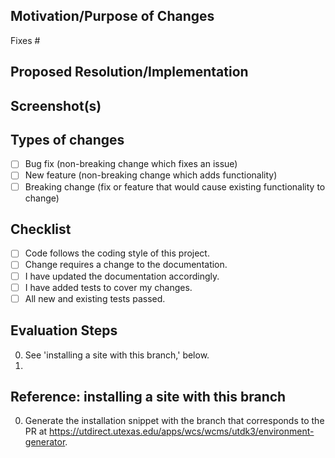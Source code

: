<!--- Title format : ISSUE # : Action-verb driven description-->

## Motivation/Purpose of Changes
<!--- Why is this change needed? Links to existing issues are great. -->
Fixes #

## Proposed Resolution/Implementation
<!--- Describe any implementation choices you made that are noteworthy -->
<!--- or may require discussion. -->

## Screenshot(s)
<!--- (If relevant) -->

## Types of changes
<!--- Put an `x` in all the boxes that apply: -->
- [ ] Bug fix (non-breaking change which fixes an issue)
- [ ] New feature (non-breaking change which adds functionality)
- [ ] Breaking change (fix or feature that would cause existing functionality to change)

## Checklist
<!--- Go over all the following points, and put an `x` in all the boxes that apply. -->
<!--- If you're unsure about any of these, don't hesitate to ask. We're here to help! -->
- [ ] Code follows the coding style of this project.
- [ ] Change requires a change to the documentation.
- [ ] I have updated the documentation accordingly.
- [ ] I have added tests to cover my changes.
- [ ] All new and existing tests passed.

## Evaluation Steps
<!--- Include notes for both functional testing & code review -->

0. See 'installing a site with this branch,' below.
0.

## Reference: installing a site with this branch
<!--- Include installation snippet if multiple repos are involved -->
0. Generate the installation snippet with the branch that corresponds to the PR at https://utdirect.utexas.edu/apps/wcs/wcms/utdk3/environment-generator.
